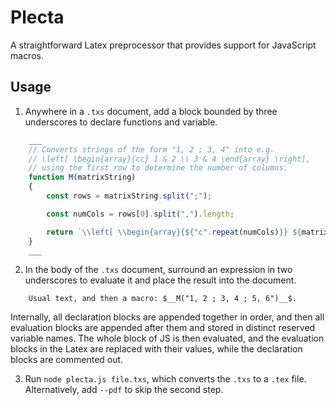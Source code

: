# Plecta
A straightforward Latex preprocessor that provides support for JavaScript macros.

## Usage
1. Anywhere in a `.txs` document, add a block bounded by three underscores to declare functions and variable.
```js
	___
	// Converts strings of the form "1, 2 ; 3, 4" into e.g. 
	// \left[ \begin{array}{cc} 1 & 2 \\ 3 & 4 \end{array} \right],
	// using the first row to determine the number of columns.
	function M(matrixString)
	{
		const rows = matrixString.split(";");

		const numCols = rows[0].split(",").length;

		return `\\left[ \\begin{array}{${"c".repeat(numCols)}} ${matrixString.replaceAll(/,/g, "&").replaceAll(/;/g, "\\\\")}\\end{array} \\right]`;
	}
	___
```

2. In the body of the `.txs` document, surround an expression in two underscores to evaluate it and place the result into the document.
```
	Usual text, and then a macro: $__M("1, 2 ; 3, 4 ; 5, 6")__$.
```

Internally, all declaration blocks are appended together in order, and then all evaluation blocks are appended after them and stored in distinct reserved variable names. The whole block of JS is then evaluated, and the evaluation blocks in the Latex are replaced with their values, while the declaration blocks are commented out.

3. Run `node plecta.js file.txs`, which converts the `.txs` to a `.tex` file. Alternatively, add `--pdf` to skip the second step.